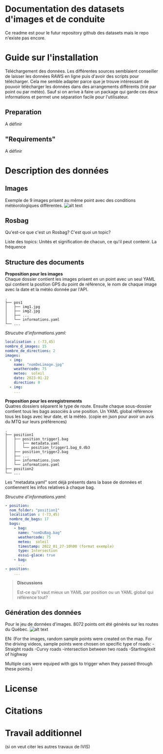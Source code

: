 # Documentation des datasets d'images et de conduite
Ce readme est pour le futur repository github des datasets mais le repo n'existe pas encore.




# Guide sur l'installation
Téléchargement des données.
Les différentes sources semblaient conseiller de laisser les données RAWS en ligne puis d'avoir des scripts pour télécharger.
Cela me semble adapter parce que je trouve intéressant de pouvoir télécharger les données dans des arrangements différents (trié par point ou par météo). Sauf si on arrive à faire un package qui garde ces deux informations et permet une séparation facile pour l'utilisateur. 

## Preparation
A définir

## "Requirements"
A définir



# Description des données

## Images 
Exemple de 9 images prisent au même point avec des conditions météorologiques différentes.
![alt text](data/images_readme/conditions_differentes_9.png)

## Rosbag
Qu'est-ce que c'est un Rosbag?
C'est quoi un topic?

Liste des topics:
Unités et signification de chacun, ce qu'il peut contenir. La fréquence



## Structure des documents
**Proposition pour les images** \
Chaque dossier contient les images prisent en un point avec un seul YAML qui contient la position GPS du point de référence,
le nom de chaque image avec la date et la météo donnée par l'API.

    .
    ├── pos1
    │   ├── img1.jpg
    │   ├── img2.jpg
    │   ├── ...
    │   └── informations.yaml           
    └── ...

*Strucutre d'informations.yaml:*
```yaml
localisation : (-73,45)
nombre_d_images: 15
nombre_de_directions: 2
images:
  - img:
    name: "nomDeLimage.jpg"
    weathercode: 75
    meteo:  soleil
    date: 2023-01-22
    direction: 0 
  - img:
    ...
```


**Proposition pour les enregistrements** \
Quatres dossiers séparent le type de route. Ensuite chaque sous-dossier contient tous les bags associés à une position.
Un YAML global référence tous les bags avec leur date, et la météo. (copie en json pour avoir un avis du MTQ sur leurs préférences)

    .
    ├── position1
    │   ├── position_trigger1.bag
    │   │   ├── metadata.yaml
    │   │   └── position_trigger1.bag_0.db3
    │   ├── position_trigger2.bag
    │   ├── ...
    │   ├── informations.json
    │   └── informations.yaml
    ├── position2
    └── ...

Les "metadata.yaml" sont déjà présents dans la base de données et contiennent les infos relatives à chaque bag.

*Strucutre d'informations.yaml:*
```yaml
- position:
  nom_folder: "position1"
  localisation : (-73,45)
  nombre_de_bags: 17
  bags:
    - bag:
      name: "nomDuBag.bag"
      weathercode: 75
      meteo:  soleil
      timestamp: 2022_01_27-10h00 (format exemple)
      type: Intersection
      essui-glace: true
    - bag:
      ...
- position:
    ...
```




> **Discussions**
>
> Est-ce qu'il vaut mieux un YAML par position ou un YAML global qui référence tout?





## Génération des données


Pour le jeu de données d'images. 8072 points ont été générés sur les routes du Québec. 
![alt text](data/images_readme/Sampling_points.png)


EN: (For the images, random sample points were created on the map.
For the driving videos, sample points were chosen on specific type of roads:
-Straight roads
-Curvy roads
-intersection between two roads
-Starting/exit of highway

Multiple cars were equiped with gps to trigger when they passed through these points.)



# License

# Citations

# Travail additionnel
(si on veut citer les autres travaux de IVIS)



